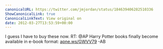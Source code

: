 ```yaml
---
canonicalURL: https://twitter.com/jmjordan/status/184639406282510336
ShowCanonicalLink: true
CanonicalLinkText: View original on
date: 2012-03-27T13:53:59+00:00
---
```

I guess I have to buy these now. RT: @AP Harry Potter books finally become available in e-book format: [apne.ws/GWVV79](http://apne.ws/GWVV79) -AB